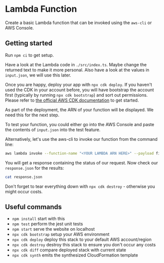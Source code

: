 # Lambda Function

Create a basic Lambda function that can be invoked using the `aws-cli` or AWS Console.

## Getting started

Run `npm ci` to get setup.

Have a look at the Lambda code in `./src/index.ts`. Maybe change the returned text to make it more personal. Also have a look at the values in `input.json`, we will use this later.

Once you are happy, deploy your app with `npx cdk deploy`. If you haven't used the CDK in your account before, you will have bootstrap the account first (typically by running `npx cdk bootstrap`) and sort out permissions. Please refer to [the official AWS CDK documentation](https://docs.aws.amazon.com/cdk/latest/guide/home.html) to get started.

As part of the deployment, the ARN of your function will be displayed. We need this for the next step.

To test your function, you could either go into the AWS Console and paste the contents of `input.json` into the test feature.

Alternatively, let's use the aws-cli to invoke our function from the command line:

```bash
aws lambda invoke --function-name "<YOUR LAMBDA ARN HERE>" --payload fileb://input.json response.json
```

You will get a response containing the status of our request. Now check our `response.json` for the results:

```bash
cat response.json
```

Don't forget to tear everything down with `npx cdk destroy` - otherwise you might occur costs.

## Useful commands

- `npm install` start with this
- `npm test` perform the jest unit tests
- `npm start` serve the website on localhost
- `npx cdk bootstrap` setup your AWS environment
- `npx cdk deploy` deploy this stack to your default AWS account/region
- `npx cdk destroy` destroy this stack to ensure you don't occur any costs
- `npx cdk diff` compare deployed stack with current state
- `npx cdk synth` emits the synthesized CloudFormation template

